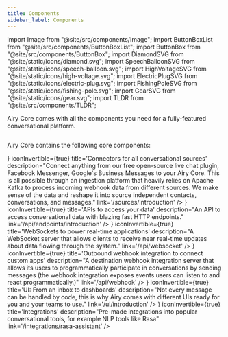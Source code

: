 ```yaml
---
title: Components
sidebar_label: Components
---
```


import Image from "@site/src/components/Image";
import ButtonBoxList from "@site/src/components/ButtonBoxList";
import ButtonBox from "@site/src/components/ButtonBox";
import DiamondSVG from "@site/static/icons/diamond.svg";
import SpeechBalloonSVG from "@site/static/icons/speech-balloon.svg";
import HighVoltageSVG from "@site/static/icons/high-voltage.svg";
import ElectricPlugSVG from "@site/static/icons/electric-plug.svg";
import FishingPoleSVG from "@site/static/icons/fishing-pole.svg";
import GearSVG from "@site/static/icons/gear.svg";
import TLDR from "@site/src/components/TLDR";

<TLDR>

Airy Core comes with all the components you need for a fully-featured conversational platform.

</TLDR>

<Image lightModePath="img/getting-started/components-light.png" darkModePath="img/getting-started/components-dark.png"/>

Airy Core contains the following core components:

<ButtonBoxList>
<ButtonBox
    icon={<SpeechBalloonSVG />}
    iconInvertible={true}
    title='Connectors for all conversational sources'
    description="Connect anything from our free open-source live chat plugin, Facebook Messenger, Google's Business Messages to your Airy Core. This is all possible through an ingestion platform that heavily relies on Apache Kafka to process incoming webhook data from different sources. We make sense of the data and reshape it into source independent contacts, conversations, and messages."
    link='/sources/introduction'
/>
<ButtonBox
    icon={<HighVoltageSVG />}
    iconInvertible={true}
    title='APIs to access your data'
    description="An API to access conversational data with blazing fast HTTP endpoints."
    link='/api/endpoints/introduction'
/>
<ButtonBox
    icon={<ElectricPlugSVG />}
    iconInvertible={true}
    title='WebSockets to power real-time applications'
    description="A WebSocket server that allows clients to receive near real-time updates about data flowing through the system."
    link='/api/websocket'
/>
<ButtonBox
    icon={<FishingPoleSVG />}
    iconInvertible={true}
    title='Outbound webhook integration to connect custom apps'
    description="A destination webhook integration server that allows its users to programmatically participate in conversations by sending messages (the webhook integration exposes events users can listen to and react programmatically.)"
    link='/api/webhook'
/>
<ButtonBox
    icon={<DiamondSVG />}
    iconInvertible={true}
    title='UI: From an inbox to dashboards'
    description="Not every message can be handled by code, this is why Airy comes with different UIs ready for you and your teams to use."
    link='/ui/introduction'
/>
<ButtonBox
    icon={<GearSVG />}
    iconInvertible={true}
    title='Integrations'
    description="Pre-made integrations into popular conversational tools, for example NLP tools like Rasa"
    link='/integrations/rasa-assistant'
/>
</ButtonBoxList>

